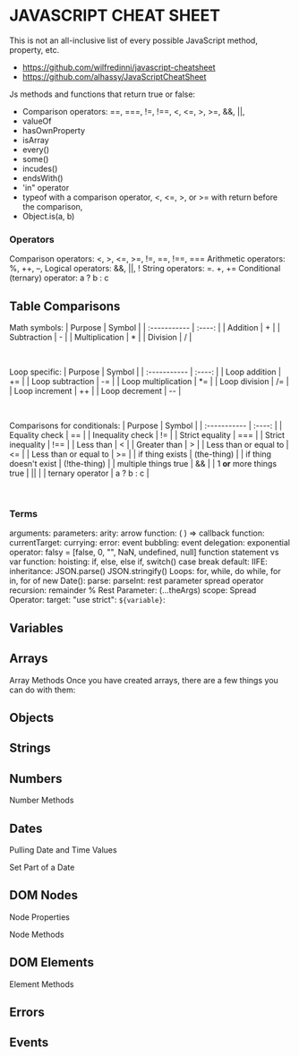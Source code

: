 # JAVASCRIPT CHEAT SHEET

This is not an all-inclusive list of every possible JavaScript method, property, etc. 

- https://github.com/wilfredinni/javascript-cheatsheet
- https://github.com/alhassy/JavaScriptCheatSheet 

Js methods and functions that return true or false: 
- Comparison operators: ==, ===, !=, !==, <, <=, >, >=, &&, ||, 
- valueOf
- hasOwnProperty 
- isArray
- every()
- some()
- incudes()
- endsWith()
- 'in" operator
- typeof with a comparison operator, <, <=, >, or >= with return before the comparison, 
- Object.is(a, b)

### Operators	

Comparison operators: <, >, <=, >=, !=, ==, !==, ===
Arithmetic operators: %, ++, –, 
Logical operators: 	&&, \|\|, !
String operators:	=. +, +=
Conditional (ternary) operator: 	a ? b : c	

## Table Comparisons

Math symbols:
|    Purpose      | Symbol | 
| :-----------    | :----: |
| Addition        | +      |
| Subtraction     | -      | 
| Multiplication  | *      |
| Division        | /      | 

<br>

Loop specific:
|    Purpose          | Symbol | 
| :-----------        | :----: |
| Loop addition       | +=     |
| Loop subtraction    | -=     |
| Loop multiplication | *=     |
| Loop division       | /=     |
| Loop increment      | ++     |
| Loop decrement      | --     |

<br>

Comparisons for conditionals:
|    Purpose                | Symbol | 
| :-----------              | :----: |
| Equality check            | ==     |
| Inequality check          | !=     |
| Strict equality           | ===    |
| Strict inequality         | !==    |
| Less than                 | <      |
| Greater than              | >      |
| Less than or equal to     | <=     |
| Less than or equal to     | >=     |
| if thing exists           | (the-thing) |
| if thing doesn't exist    | (!the-thing) |
| multiple things true      | &&     |
| 1 **or** more things true | \|\|   |
| ternary operator          | a ? b : c |

<br>

### Terms

arguments: 
parameters: 
arity: 
arrow function: ( ) =>
callback function: 
currentTarget: 
currying: 
error:
event bubbling: 
event delegation: 
exponential operator: 
falsy = [false, 0, "", NaN, undefined, null]
function statement vs var function: 
hoisting: 
if, else, else if, switch() case break default:
IIFE: 
inheritance:
JSON.parse()
JSON.stringify()
Loops: for, while, do while, for in, for of
new Date(): 
parse: 
parseInt:
rest parameter
spread operator
recursion: 
remainder %
Rest Parameter: (...theArgs)
scope: 
Spread Operator: 
target: 
"use strict": 
`${variable}`: 


## Variables 



## Arrays

Array Methods
Once you have created arrays, there are a few things you can do with them:

## Objects


## Strings


## Numbers

Number Methods

## Dates

Pulling Date and Time Values

Set Part of a Date


## DOM Nodes

Node Properties


Node Methods


## DOM Elements

Element Methods

## Errors

## Events
